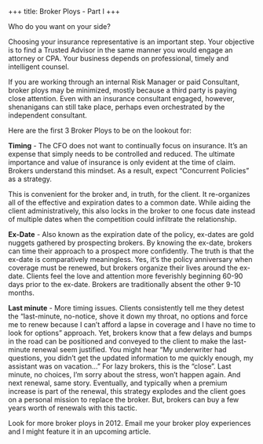 +++
title: Broker Ploys - Part I
+++

Who do you want on your side?

Choosing your insurance representative is an important step. Your objective is to find a Trusted Advisor in the same manner you would engage an attorney or CPA. Your business depends on professional, timely and intelligent counsel.

If you are working through an internal Risk Manager or paid Consultant, broker ploys may be minimized, mostly because a third party is paying close attention. Even with an insurance consultant engaged, however, shenanigans can still take place, perhaps even orchestrated by the independent consultant.

Here are the first 3 Broker Ploys to be on the lookout for:

**Timing** - The CFO does not want to continually focus on insurance. It’s an expense that simply needs to be controlled and reduced. The ultimate importance and value of insurance is only evident at the time of claim. Brokers understand this mindset. As a result, expect “Concurrent Policies” as a strategy.

This is convenient for the broker and, in truth, for the client. It re-organizes all of the effective and expiration dates to a common date. While aiding the client administratively, this also locks in the broker to one focus date instead of multiple dates when the competition could infiltrate the relationship.

**Ex-Date** - Also known as the expiration date of the policy, ex-dates are gold nuggets gathered by prospecting brokers. By knowing the ex-date, brokers can time their approach to a prospect more confidently. The truth is that the ex-date is comparatively meaningless. Yes, it’s the policy anniversary when coverage must be renewed, but brokers organize their lives around the ex-date. Clients feel the love and attention more feverishly beginning 60-90 days prior to the ex-date. Brokers are traditionally absent the other 9-10 months.

**Last minute** - More timing issues. Clients consistently tell me they detest the “last-minute, no-notice, shove it down my throat, no options and force me to renew because I can’t afford a lapse in coverage and I have no time to look for options” approach. Yet, brokers know that a few delays and bumps in the road can be positioned and conveyed to the client to make the last-minute renewal seem justified. You might hear “My underwriter had questions, you didn’t get the updated information to me quickly enough, my assistant was on vacation…” For lazy brokers, this is the “close”. Last minute, no choices, I’m sorry about the stress, won’t happen again. And next renewal, same story. Eventually, and typically when a premium increase is part of the renewal, this strategy explodes and the client goes on a personal mission to replace the broker. But, brokers can buy a few years worth of renewals with this tactic.

Look for more broker ploys in 2012. Email me your broker ploy experiences and I might feature it in an upcoming article.

